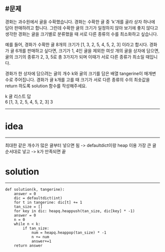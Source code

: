#문제
-----
경화는 과수원에서 귤을 수확했습니다. 경화는 수확한 귤 중 'k'개를 골라 상자 하나에 담아 판매하려고 합니다. 그런데 수확한 귤의 크기가 일정하지 않아 보기에 좋지 않다고 생각한 경화는 귤을 크기별로 분류했을 때 서로 다른 종류의 수를 최소화하고 싶습니다.

예를 들어, 경화가 수확한 귤 8개의 크기가 [1, 3, 2, 5, 4, 5, 2, 3] 이라고 합시다. 경화가 귤 6개를 판매하고 싶다면, 크기가 1, 4인 귤을 제외한 여섯 개의 귤을 상자에 담으면, 귤의 크기의 종류가 2, 3, 5로 총 3가지가 되며 이때가 서로 다른 종류가 최소일 때입니다.

경화가 한 상자에 담으려는 귤의 개수 k와 귤의 크기를 담은 배열 tangerine이 매개변수로 주어집니다. 경화가 귤 k개를 고를 때 크기가 서로 다른 종류의 수의 최솟값을 return 하도록 solution 함수를 작성해주세요.
 
k    귤 리스트              답     
6	[1, 3, 2, 5, 4, 5, 2, 3]	3

----
# idea
-----
최대한 같은 개수가 많은 귤부터 넣으면 됨 -> defaultdict이랑 heap 이용
가장 큰 귤 순서대로 넣고 -> k가 만족되면 끝

# solution
-----
```
def solution(k, tangerine):
    answer = 0
    dic = defaultdict(int)
    for t in tangerine: dic[t] += 1
    tan_size = []
    for key in dic: heapq.heappush(tan_size, dic[key] * -1)
    answer = 0
    n = 0
    while n < k:
        if tan_size: 
            num = heapq.heappop(tan_size) * -1
            n += num
            answer+=1
    return answer
```
